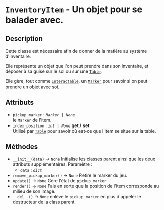 # `InventoryItem` - Un objet pour se balader avec.

## Description

Cette classe est nécessaire afin de donner de la matière au système d'inventaire.

Elle représente un objet que l'on peut prendre dans son inventaire, et déposer à sa guise sur le sol ou sur une [`Table`](table.md).

Elle gère, tout comme [`Interactable`](../basics/interactable.md), un [`Marker`](../../ui/marker.md) pour savoir si on peut prendre un objet avec soi.

## Attributs
- `pickup_marker` : *`Marker | None`* \
  le `Marker` de l'item.
- `index_position` : *`int | None`* **get / set** \
  Utilisé par [`Table`](table.md) pour savoir où est-ce que l'item se situe sur la table.

## Méthodes
- `__init__(data)` &rarr; `None`
  Initialise les classes parent ainsi que les deux attributs supplémentaires.
  Paramètre :
  * `data` : *`dict`*
- `remove_pickup_marker()` &rarr; `None`
  Retire le marker du jeu.
- `update()` &rarr; `None`
  Gère l'état de `pickup_marker`.
- `render()` &rarr; `None`
  Fais en sorte que la position de l'item corresponde au milieu de son image.
- `__del__()` &rarr; `None`
  enlève le `pickup_marker` en plus d'appeler le destructeur de la class parent.
